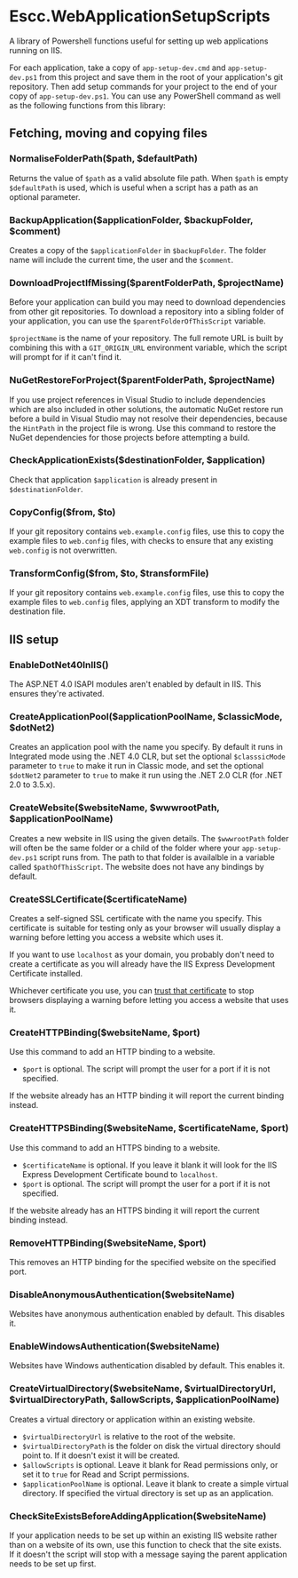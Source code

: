 # Escc.WebApplicationSetupScripts

A library of Powershell functions useful for setting up web applications running on IIS.

For each application, take a copy of `app-setup-dev.cmd` and `app-setup-dev.ps1` from this project and save them in the root of your application's git repository. Then add setup commands for your project to the end of your copy of `app-setup-dev.ps1`. You can use any PowerShell command as well as the following functions from this library:

## Fetching, moving and copying files

### NormaliseFolderPath($path, $defaultPath) 

Returns the value of `$path` as a valid absolute file path. When `$path` is empty `$defaultPath` is used, which is useful when a script has a path as an optional parameter.

### BackupApplication($applicationFolder, $backupFolder, $comment)

Creates a copy of the `$applicationFolder` in `$backupFolder`. The folder name will include the current time, the user and the `$comment`.

### DownloadProjectIfMissing($parentFolderPath, $projectName)

Before your application can build you may need to download dependencies from other git repositories. To download a repository into a sibling folder of your application, you can use the `$parentFolderOfThisScript` variable. 

`$projectName` is the name of your repository. The full remote URL is built by combining this with a `GIT_ORIGIN_URL` environment variable, which the script will prompt for if it can't find it. 

### NuGetRestoreForProject($parentFolderPath, $projectName)

If you use project references in Visual Studio to include dependencies which are also included in other solutions, the automatic NuGet restore run before a build in Visual Studio may not resolve their dependencies, because the `HintPath` in the project file is wrong. Use this command to restore the NuGet dependencies for those projects before attempting a build.

### CheckApplicationExists($destinationFolder, $application)

Check that application `$application` is already present in `$destinationFolder`.

### CopyConfig($from, $to)

If your git repository contains `web.example.config` files, use this to copy the example files to `web.config` files, with checks to ensure that any existing `web.config` is not overwritten.

### TransformConfig($from, $to, $transformFile)

If your git repository contains `web.example.config` files, use this to copy the example files to `web.config` files, applying an XDT transform to modify the destination file.

## IIS setup

### EnableDotNet40InIIS()

The ASP.NET 4.0 ISAPI modules aren't enabled by default in IIS. This ensures they're activated.

### CreateApplicationPool($applicationPoolName, $classicMode, $dotNet2)

Creates an application pool with the name you specify. By default it runs in Integrated mode using the .NET 4.0 CLR, but set the optional `$classsicMode` parameter to `true` to make it run in Classic mode, and set the optional `$dotNet2` parameter to `true` to make it run using the .NET 2.0 CLR (for .NET 2.0 to 3.5.x).

### CreateWebsite($websiteName, $wwwrootPath, $applicationPoolName)

Creates a new website in IIS using the given details. The `$wwwrootPath` folder will often be the same folder or a child of the folder where your `app-setup-dev.ps1` script runs from. The path to that folder is availalble in a variable called `$pathOfThisScript`. The website does not have any bindings by default.

### CreateSSLCertificate($certificateName)

Creates a self-signed SSL certificate with the name you specify. This certificate is suitable for testing only as your browser will usually display a warning before letting you access a website which uses it. 

If you want to use `localhost` as your domain, you probably don't need to create a certificate as you will already have the IIS Express Development Certificate installed. 

Whichever certificate you use, you can [trust that certificate](http://blogs.adobe.com/livecycle/2012/04/rights-management-how-to-get-windows-7-to-trust-a-self-signed-server-certificate.html) to stop browsers displaying a warning before letting you access a website that uses it.

### CreateHTTPBinding($websiteName, $port)

Use this command to add an HTTP binding to a website. 

* `$port` is optional. The script will prompt the user for a port if it is not specified.

If the website already has an HTTP binding it will report the current binding instead.

### CreateHTTPSBinding($websiteName, $certificateName, $port)

Use this command to add an HTTPS binding to a website. 

* `$certificateName` is optional. If you leave it blank it will look for the IIS Express Development Certificate bound to `localhost`. 
* `$port` is optional. The script will prompt the user for a port if it is not specified.

If the website already has an HTTPS binding it will report the current binding instead.

### RemoveHTTPBinding($websiteName, $port)

This removes an HTTP binding for the specified website on the specified port.

### DisableAnonymousAuthentication($websiteName)

Websites have anonymous authentication enabled by default. This disables it.

### EnableWindowsAuthentication($websiteName)

Websites have Windows authentication disabled by default. This enables it.

### CreateVirtualDirectory($websiteName, $virtualDirectoryUrl, $virtualDirectoryPath, $allowScripts, $applicationPoolName)

Creates a virtual directory or application within an existing website. 

* `$virtualDirectoryUrl` is relative to the root of the website. 
* `$virtualDirectoryPath` is the folder on disk the virtual directory should point to. If it doesn't exist it will be created.
* `$allowScripts` is optional. Leave it blank for Read permissions only, or set it to `true` for Read and Script permissions.
* `$applicationPoolName` is optional. Leave it blank to create a simple virtual directory. If specified the virtual directory is set up as an application.  

### CheckSiteExistsBeforeAddingApplication($websiteName)

If your application needs to be set up within an existing IIS website rather than on a website of its own, use this function to check that the site exists. If it doesn't the script will stop with a message saying the parent application needs to be set up first.